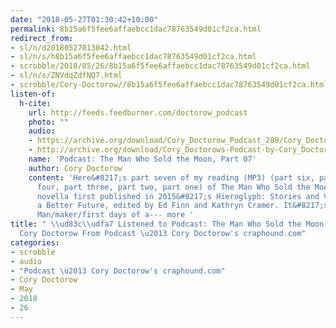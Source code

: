 ```yaml
---
date: "2018-05-27T01:30:42+10:00"
permalink: 8b15a6f5fee6affaebcc1dac78763549d01cf2ca.html
redirect_from:
- sl/n/d20180527013042.html
- sl/n/s/h8b15a6f5fee6affaebcc1dac78763549d01cf2ca.html
- scrobble/2018/05/26/8b15a6f5fee6affaebcc1dac78763549d01cf2ca.html
- sl/n/s/ZNVdqZdfNQ7.html
- scrobble/Cory-Doctorow//8b15a6f5fee6affaebcc1dac78763549d01cf2ca.html
listen-of:
  h-cite:
    url: http://feeds.feedburner.com/doctorow_podcast
    photo: ""
    audio:
    - https://archive.org/download/Cory_Doctorow_Podcast_289/Cory_Doctorow_Podcast_289_-_The_Man_Who_Sold_the_Moon_07.mp3
    - http://archive.org/download/Cory_Doctorows-Podcast-by-Cory_Doctorow/Cory_Doctorow_Podcast_289_-_The_Man_Who_Sold_the_Moon_07.mp3
    name: 'Podcast: The Man Who Sold the Moon, Part 07'
    author: Cory Doctorow
    content: 'Here&#8217;s part seven of my reading (MP3) (part six, part five, part
      four, part three, part two, part one) of The Man Who Sold the Moon, my award-winning
      novella first published in 2015&#8217;s Hieroglyph: Stories and Visions for
      a Better Future, edited by Ed Finn and Kathryn Cramer. It&#8217;s my Burning
      Man/maker/first days of a--- more '
title: " \\ud83c\\udfa7 Listened to Podcast: The Man Who Sold the Moon, Part 07 by
  Cory Doctorow From Podcast \u2013 Cory Doctorow's craphound.com"
categories:
- scrobble
- audio
- "Podcast \u2013 Cory Doctorow's craphound.com"
- Cory Doctorow
- May
- 2018
- 26
---
```

